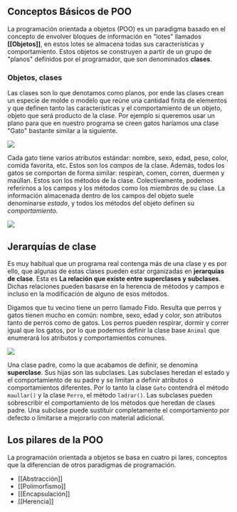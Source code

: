 ## Conceptos Básicos de POO
La programación orientada a objetos (POO) es un paradigma basado en el concepto de envolver bloques de información en "lotes" llamados **[[Objetos]]**, en estos lotes se almacena todas sus características y comportamiento. Estos objetos se construyen a partir de un grupo de "planos" definidos por el programador, que son denominados **clases**.

### Objetos, clases
Las clases son lo que denotamos como planos, por ende las clases crean un especie de molde o modelo que reúne una cantidad finita de elementos y que definen tanto las características y el comportamiento de un objeto, objeto que será producto de la clase. Por ejemplo si queremos usar un plano para que en nuestro programa se creen gatos haríamos una clase "Gato" bastante similar a la siguiente.

![](https://i.imgur.com/vvjkYC0.png)

Cada gato tiene varios atributos estándar: nombre, sexo, edad, peso, color, comida favorita, etc. Estos son los *campos* de la clase. Además, todos los gatos se comportan de forma similar: respiran, comen, corren, duermen y maúllan. Estos son los métodos de la clase. Colectivamente, podemos referirnos a los campos y los métodos como los *miembros* de su clase. La información almacenada dentro de los campos del objeto suele denominarse *estado*, y todos los métodos del objeto definen su *comportamiento*.

![](https://i.imgur.com/2KmxQfH.png)

## Jerarquías de clase
Es muy habitual que un programa real contenga más de una clase y es por ello, que algunas de estas clases pueden estar organizadas en **jerarquías de clase**. Esta es **La relación que existe entre superclases y subclases**. Dichas relaciones pueden basarse en la herencia de métodos y campos e incluso en la modificación de alguno de esos métodos.

Digamos que tu vecino tiene un perro llamado Fido. Resulta que perros y gatos tienen mucho en común: nombre, sexo, edad y color, son atributos tanto de perros como de gatos. Los perros pueden respirar, dormir y correr igual que los gatos, por lo que podemos definir la clase base `Animal` que enumerará los atributos y comportamientos comunes.

![](https://i.imgur.com/HY1XNGv.png)

Una clase padre, como la que acabamos de definir, se denomina **superclase**. Sus hijas son las subclases. Las subclases heredan el estado y el comportamiento de su padre y se limitan a definir atributos o comportamientos diferentes. Por lo tanto la clase `Gato` contendrá el método `maullar()` y la clase `Perro`, el método `ladrar()`. Las subclases pueden sobrescribir el comportamiento de los métodos que heredan de clases padre. Una subclase puede sustituir completamente el comportamiento por defecto o limitarse a mejorarlo con material adicional.

## Los pilares de la POO
La programación orientada a objetos se basa en cuatro pi lares, conceptos que la diferencian de otros paradigmas de programación.
- [[Abstracción]]
- [[Polimorfismo]] 
- [[Encapsulación]] 
- [[Herencia]] 